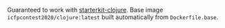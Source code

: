 Guaranteed to work with [starterkit-clojure](https://github.com/icfpcontest2020/starterkit-clojure).
Base image `icfpcontest2020/clojure:latest` built automatically from `Dockerfile.base`.
